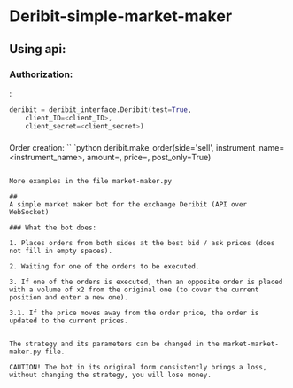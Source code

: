 # Deribit-simple-market-maker
## Using api:
### Authorization:
:
```python
deribit = deribit_interface.Deribit(test=True, 
	client_ID=<client_ID>,
 	client_secret=<client_secret>)
```
### 
Order creation:
`` `python
deribit.make_order(side='sell',
  instrument_name=<instrument_name>,
  amount=<amount>,
  price=<price>,
  post_only=True)
```

More examples in the file market-maker.py 
                        
##
A simple market maker bot for the exchange Deribit (API over WebSocket)

### What the bot does:

1. Places orders from both sides at the best bid / ask prices (does not fill in empty spaces).

2. Waiting for one of the orders to be executed.

3. If one of the orders is executed, then an opposite order is placed with a volume of x2 from the original one (to cover the current position and enter a new one).

3.1. If the price moves away from the order price, the order is updated to the current prices.


The strategy and its parameters can be changed in the market-market-maker.py file.

CAUTION! The bot in its original form consistently brings a loss, without changing the strategy, you will lose money.


